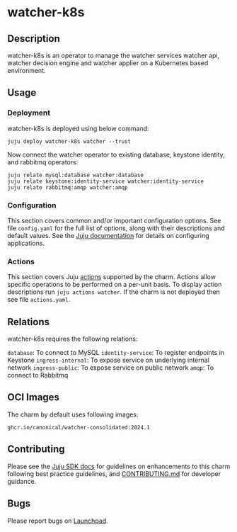 # watcher-k8s

## Description

watcher-k8s is an operator to manage the watcher services watcher api,
watcher decision engine and watcher applier on a Kubernetes based environment.

## Usage

### Deployment

watcher-k8s is deployed using below command:

    juju deploy watcher-k8s watcher --trust

Now connect the watcher operator to existing database, keystone identity,
and rabbitmq operators:

    juju relate mysql:database watcher:database
    juju relate keystone:identity-service watcher:identity-service
    juju relate rabbitmq:amqp watcher:amqp

### Configuration

This section covers common and/or important configuration options. See file
`config.yaml` for the full list of options, along with their descriptions and
default values. See the [Juju documentation][juju-docs-config-apps] for details
on configuring applications.

### Actions

This section covers Juju [actions][juju-docs-actions] supported by the charm.
Actions allow specific operations to be performed on a per-unit basis. To
display action descriptions run `juju actions watcher`. If the charm is not
deployed then see file `actions.yaml`.

## Relations

watcher-k8s requires the following relations:

`database`: To connect to MySQL
`identity-service`: To register endpoints in Keystone
`ingress-internal`: To expose service on underlying internal network
`ingress-public`: To expose service on public network
`amqp`: To connect to Rabbitmq

## OCI Images

The charm by default uses following images:

    ghcr.io/canonical/watcher-consolidated:2024.1

## Contributing

Please see the [Juju SDK docs](https://juju.is/docs/sdk) for guidelines
on enhancements to this charm following best practice guidelines, and
[CONTRIBUTING.md](contributors-guide) for developer guidance.

## Bugs

Please report bugs on [Launchpad][lp-bugs-charm-watcher-k8s].

<!-- LINKS -->

[contributors-guide]: https://opendev.org/openstack/charm-watcher-k8s/src/branch/main/CONTRIBUTING.md
[juju-docs-actions]: https://jaas.ai/docs/actions
[juju-docs-config-apps]: https://juju.is/docs/configuring-applications
[lp-bugs-charm-watcher-k8s]: https://bugs.launchpad.net/sunbeam-charms/+filebug